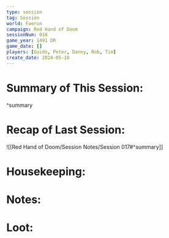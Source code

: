 ```yaml
---
type: session
tag: Session
world: Faerun
campaign: Red Hand of Doom
sessionNum: 018
game_year: 1491 DR
game_date: []
players: [Guido, Peter, Danny, Rob, Tim]
create_date: 2024-05-18
---
```


# Summary of This Session:

^summary

# Recap of Last Session:

![[Red Hand of Doom/Session Notes/Session 017#^summary]]

# Housekeeping:

# Notes:

# Loot:
